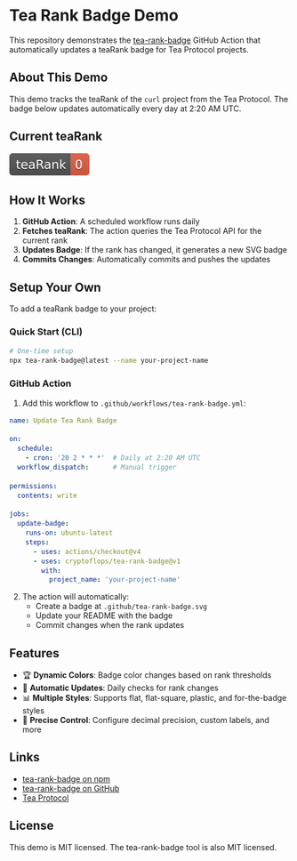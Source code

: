# Tea Rank Badge Demo

This repository demonstrates the [tea-rank-badge](https://github.com/cryptoflops/tea-rank-badge) GitHub Action that automatically updates a teaRank badge for Tea Protocol projects.

## About This Demo

This demo tracks the teaRank of the `curl` project from the Tea Protocol. The badge below updates automatically every day at 2:20 AM UTC.

## Current teaRank

<!-- tea-rank-badge-start -->

![teaRank](./.github/tea-rank-badge.svg)

<!-- tea-rank-badge-end -->

## How It Works

1. **GitHub Action**: A scheduled workflow runs daily
2. **Fetches teaRank**: The action queries the Tea Protocol API for the current rank
3. **Updates Badge**: If the rank has changed, it generates a new SVG badge
4. **Commits Changes**: Automatically commits and pushes the updates

## Setup Your Own

To add a teaRank badge to your project:

### Quick Start (CLI)

```bash
# One-time setup
npx tea-rank-badge@latest --name your-project-name
```

### GitHub Action

1. Add this workflow to `.github/workflows/tea-rank-badge.yml`:

```yaml
name: Update Tea Rank Badge

on:
  schedule:
    - cron: '20 2 * * *'  # Daily at 2:20 AM UTC
  workflow_dispatch:      # Manual trigger

permissions:
  contents: write

jobs:
  update-badge:
    runs-on: ubuntu-latest
    steps:
      - uses: actions/checkout@v4
      - uses: cryptoflops/tea-rank-badge@v1
        with:
          project_name: 'your-project-name'
```

2. The action will automatically:
   - Create a badge at `.github/tea-rank-badge.svg`
   - Update your README with the badge
   - Commit changes when the rank updates

## Features

- 🏆 **Dynamic Colors**: Badge color changes based on rank thresholds
- 🔄 **Automatic Updates**: Daily checks for rank changes
- 📊 **Multiple Styles**: Supports flat, flat-square, plastic, and for-the-badge styles
- 🎯 **Precise Control**: Configure decimal precision, custom labels, and more

## Links

- [tea-rank-badge on npm](https://www.npmjs.com/package/tea-rank-badge)
- [tea-rank-badge on GitHub](https://github.com/cryptoflops/tea-rank-badge)
- [Tea Protocol](https://tea.xyz/)

## License

This demo is MIT licensed. The tea-rank-badge tool is also MIT licensed.